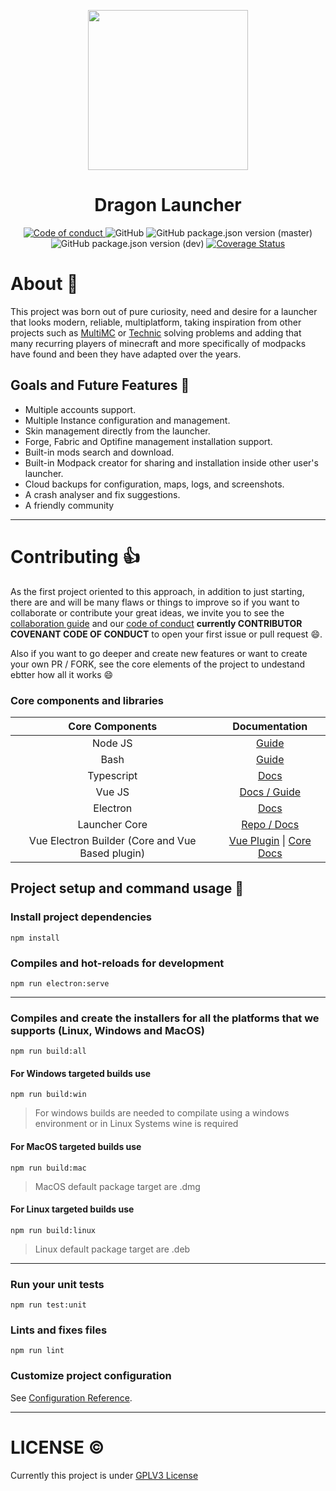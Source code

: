 <p align="center">
  <img width="256" height="256" src="https://imgur.com/7vtEiVr.png">
</p>

<h1 align="center">Dragon Launcher</h1>

<p align="center">
	<a href="https://github.com/SatelliteTeam/DragonLauncher/tree/master/.github/CODE_OF_CONDUCT.md">
    	<img src="https://img.shields.io/badge/Contributor%20Covenant-v2.0%20adopted-ff69b4.svg?style=for-the-badge" alt="Code of conduct">
  	</a>
	<img alt="GitHub" src="https://img.shields.io/github/license/SatelliteTeam/DragonLauncher?style=for-the-badge">
	<img alt="GitHub package.json version (master)" src="https://img.shields.io/github/package-json/v/SatelliteTeam/DragonLauncher/master?style=for-the-badge">
	<img alt="GitHub package.json version (dev)" src="https://img.shields.io/github/package-json/v/SatelliteTeam/DragonLauncher/dev?style=for-the-badge">
	<a href='https://coveralls.io/github/SatelliteTeam/DragonLauncher?branch=master'>
		<img src='https://img.shields.io/coveralls/github/SatelliteTeam/DragonLauncher/master?style=for-the-badge' alt='Coverage Status' />
	</a>
</p>

# About 📖
This project was born out of pure curiosity, need and desire for a launcher that looks modern, reliable, multiplatform, taking inspiration from other projects such as [MultiMC](https://multimc.org/) or [Technic](https://www.technicpack.net/) solving problems and adding that many recurring players of minecraft and more specifically of modpacks have found and been they have adapted over the years.

## Goals and Future Features 📑

- Multiple accounts support.
- Multiple Instance configuration and management.
- Skin management directly from the launcher.
- Forge, Fabric and Optifine management installation support.
- Built-in mods search and download.
- Built-in Modpack creator for sharing and installation inside other user's launcher.
- Cloud backups for configuration, maps, logs, and screenshots.
- A crash analyser and fix suggestions.
- A friendly community

---
# Contributing 👍
As the first project oriented to this approach, in addition to just starting, there are and will be many flaws or things to improve so if you want to collaborate or contribute your great ideas, we invite you to see the [collaboration guide](https://github.com/SatelliteTeam/DragonLauncher/tree/master/.github/CONTRIBUTING.md) and our [code of conduct](https://github.com/SatelliteTeam/DragonLauncher/tree/master/.github/CODE_OF_CONDUCT.md) **__currently CONTRIBUTOR COVENANT CODE OF CONDUCT__** to open your first issue or pull request 😄.

Also if you want to go deeper and create new features or want to create your own PR / FORK, see the core elements of the project to undestand ebtter how all it works 😄

### Core components and libraries
|                  Core Components                 |                                                     Documentation                                                     |
|:------------------------------------------------:|:---------------------------------------------------------------------------------------------------------------------:|
|                      Node JS                     |                                      [Guide](https://nodejs.org/en/docs/guides/)                                      |
|                       Bash                       |                                          [Guide](https://guide.bash.academy/)                                         |
|                    Typescript                    |                                      [Docs](https://www.typescriptlang.org/docs/)                                     |
|                      Vue JS                      |                                      [Docs / Guide](https://vuejs.org/v2/guide/)                                      |
|                     Electron                     |                                     [Docs](https://www.electronjs.org/docs/README)                                    |
|                   Launcher Core                  |                         [Repo / Docs](https://voxelum.github.io/minecraft-launcher-core-node/)                        |
| Vue Electron Builder (Core and Vue Based plugin) | [Vue Plugin](https://nklayman.github.io/vue-cli-plugin-electron-builder/) \| [Core Docs](https://www.electron.build/) |

## Project setup and command usage 🔧


### Install project dependencies
```
npm install
```

### Compiles and hot-reloads for development
```
npm run electron:serve
```
---
### Compiles and create the installers for all the platforms that we supports (Linux, Windows and MacOS)
```
npm run build:all
```
#### For Windows targeted builds use
```
npm run build:win
```
> For windows builds are needed to compilate using a windows environment or in Linux Systems wine is required

#### For MacOS targeted builds use
```
npm run build:mac
```
> MacOS default package target are .dmg

#### For Linux targeted builds use
```
npm run build:linux
```
> Linux default package target are .deb

---
### Run your unit tests
```
npm run test:unit
```

### Lints and fixes files
```
npm run lint
```

### Customize project configuration
See [Configuration Reference](https://cli.vuejs.org/config/).

---

# LICENSE ©️
Currently this project is under [GPLV3 License](https://www.gnu.org/licenses/gpl-3.0.html)